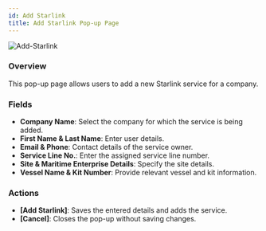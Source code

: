 ```yaml
---
id: Add Starlink
title: Add Starlink Pop-up Page
---
```

![Add-Starlink](/img/Add-Starlink.png)

### Overview

This pop-up page allows users to add a new Starlink service for a company.

### Fields

- **Company Name**: Select the company for which the service is being added.
- **First Name & Last Name**: Enter user details.
- **Email & Phone**: Contact details of the service owner.
- **Service Line No.**: Enter the assigned service line number.
- **Site & Maritime Enterprise Details**: Specify the site details.
- **Vessel Name & Kit Number**: Provide relevant vessel and kit information.

### Actions
- **[Add Starlink]**: Saves the entered details and adds the service.
- **[Cancel]**: Closes the pop-up without saving changes.
